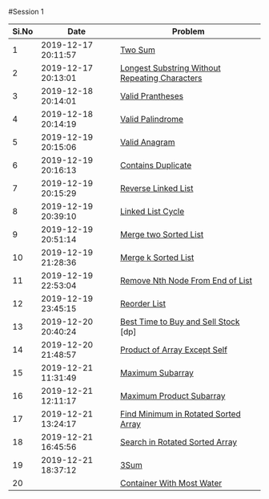 #Session 1

|Si.No|       Date          |       Problem                                   |
|----|-------------------- |-------------------------------------------------|
|  1 | 2019-12-17 20:11:57 |  [Two Sum](../src/practice/session-1/two_sum.rb)|
|  2 | 2019-12-17 20:13:01 |  [Longest Substring Without Repeating Characters](../src/practice/session-1/longest_sub_without_repeating_char.rb)|
|  3 | 2019-12-18 20:14:01 |  [Valid Prantheses](../src/practice/session-1/valid_prantheses.rb)|
|  4 | 2019-12-18 20:14:19 |  [Valid Palindrome](../src/practice/session-1/valid_palindrome.rb)|
|  5 | 2019-12-19 20:15:06 |  [Valid Anagram](../src/practice/session-1/valid_anagram.rb)|
|  6 | 2019-12-19 20:16:13 |  [Contains Duplicate](../src/practice/session-1/contains_duplicate.rb)|
|  7 | 2019-12-19 20:15:29 |  [Reverse Linked List](../src/practice/session-1/reverse_singly_linked_list.rb)|
|  8 | 2019-12-19 20:39:10 |  [Linked List Cycle](../src/practice/session-1/linked_list_cycle.rb)|
|  9 | 2019-12-19 20:51:14 |  [Merge two Sorted List](../src/practice/session-1/merge_two_sorted_list.rb)|
| 10 | 2019-12-19 21:28:36 |  [Merge k Sorted List](../src/practice/session-1/merge_k_sorted_list.rb)|
| 11 | 2019-12-19 22:53:04 |  [Remove Nth Node From End of List](../src/practice/session-1/remove_nth_from_end.rb)|
| 12 | 2019-12-19 23:45:15 |  [Reorder List](../src/practice/session-1/reorder_list.rb)|
| 13 | 2019-12-20 20:40:24 |  [Best Time to Buy and Sell Stock](../src/practice/session-1/best_time_buy_sell.rb) [dp]|
| 14 | 2019-12-20 21:48:57 |  [Product of Array Except Self](../src/practice/session-1/product_except_self.rb)|
| 15 | 2019-12-21 11:31:49 |  [Maximum Subarray](../src/practice/session-1/max_subarray_sum.rb)|
| 16 | 2019-12-21 12:11:17 |  [Maximum Product Subarray](../src/practice/session-1/max_subarray_product.rb)|
| 17 | 2019-12-21 13:24:17 |  [Find Minimum in Rotated Sorted Array](../src/practice/session-1/find_min_rotated.rb)|
| 18 | 2019-12-21 16:45:56 |  [Search in Rotated Sorted Array](../src/practice/session-1/binary_search_rotated.rb)|
| 19 | 2019-12-21 18:37:12 |  [3Sum](../src/practice/session-1/three_sum.rb)|
| 20 |  |  [Container With Most Water](../src/practice/session-1/)|